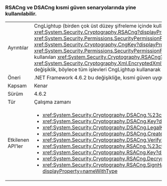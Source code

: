### <a name="rsacng-and-dsacng-are-once-again-usable-in-partial-trust-scenarios"></a>RSACng ve DSACng kısmi güven senaryolarında yine kullanılabilir.

|   |   |
|---|---|
|Ayrıntılar|CngLightup (birden çok üst düzey şifreleme içinde kullanılan API'leri gibi <xref:System.Security.Cryptography.Xml.EncryptedXml?displayProperty=nameWithType>) ve <xref:System.Security.Cryptography.RSACng?displayProperty=nameWithType> bazı durumlarda, tam güven kullanır. P/Invoke'lar sunduğundan olmadan bunlar <xref:System.Security.Permissions.SecurityPermissionFlag.UnmanagedCode?displayProperty=nameWithType> izinleri ve kod yollarını burada <xref:System.Security.Cryptography.CngKey?displayProperty=nameWithType> için izni taleplerine sahiptir <xref:System.Security.Permissions.SecurityPermissionFlag.UnmanagedCode?displayProperty=nameWithType>. .NET Framework 4.6.2 ile başlayarak, CngLightup geçmek için kullanılan <xref:System.Security.Cryptography.RSACng?displayProperty=nameWithType> mümkün olan her yerde. Sonuç olarak, kısmi güven uygulamaları, başarılı bir şekilde kullanılan <xref:System.Security.Cryptography.Xml.EncryptedXml?displayProperty=nameWithType> başarısız ve throw başladığı <xref:System.Security.SecurityException> özel durumlar. Bu değişiklik, böylece tüm işlevleri CngLightup kullanarak gerekli izinlere sahip gerekli onaylar ekler.|
|Öneri|.NET Framework 4.6.2 bu değişikliğe, kısmi güven uygulamaları olumsuz etkilediği, .NET Framework 4.7.1 yükseltin.|
|Kapsam|Kenar|
|Sürüm|4.6.2|
|Tür|Çalışma zamanı|
|Etkilenen API’ler|<ul><li><xref:System.Security.Cryptography.DSACng.%23ctor(System.Security.Cryptography.CngKey)?displayProperty=nameWithType></li><li><xref:System.Security.Cryptography.DSACng.Key?displayProperty=nameWithType></li><li><xref:System.Security.Cryptography.DSACng.LegalKeySizes?displayProperty=nameWithType></li><li><xref:System.Security.Cryptography.DSACng.CreateSignature(System.Byte[])?displayProperty=nameWithType></li><li><xref:System.Security.Cryptography.DSACng.VerifySignature(System.Byte[],System.Byte[])?displayProperty=nameWithType></li><li><xref:System.Security.Cryptography.RSACng.%23ctor(System.Security.Cryptography.CngKey)?displayProperty=nameWithType></li><li><xref:System.Security.Cryptography.RSACng.Key?displayProperty=nameWithType></li><li><xref:System.Security.Cryptography.RSACng.Decrypt(System.Byte[],System.Security.Cryptography.RSAEncryptionPadding)?displayProperty=nameWithType></li><li><xref:System.Security.Cryptography.RSACng.SignHash(System.Byte[],System.Security.Cryptography.HashAlgorithmName,System.Security.Cryptography.RSASignaturePadding)?displayProperty=nameWithType></li></ul>|

